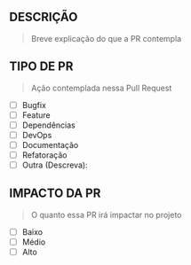 ## DESCRIÇÃO

> Breve explicação do que a PR contempla

## TIPO DE PR

> Ação contemplada nessa Pull Request

- [ ] Bugfix
- [ ] Feature
- [ ] Dependências
- [ ] DevOps
- [ ] Documentação
- [ ] Refatoração
- [ ] Outra (Descreva):

## IMPACTO DA PR

> O quanto essa PR irá impactar no projeto

- [ ] Baixo
- [ ] Médio
- [ ] Alto
